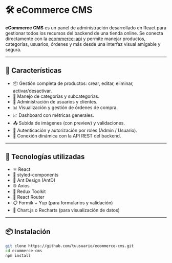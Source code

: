 # 🛠️ eCommerce CMS

**eCommerce CMS** es un panel de administración desarrollado en React para gestionar todos los recursos del backend de una tienda online. Se conecta directamente con la [ecommerce-api](https://github.com/tuusuario/ecommerce-api) y permite manejar productos, categorías, usuarios, órdenes y más desde una interfaz visual amigable y segura.

---

## 🚀 Características

- 📦 Gestión completa de productos: crear, editar, eliminar, activar/desactivar.
- 🧾 Manejo de categorías y subcategorías.
- 👥 Administración de usuarios y clientes.
- 📊 Visualización y gestión de órdenes de compra.
- 📈 Dashboard con métricas generales.
- 📤 Subida de imágenes (con preview) y validaciones.
- 🔐 Autenticación y autorización por roles (Admin / Usuario).
- 🔁 Conexión dinámica con la API REST del backend.

---

## 🧰 Tecnologías utilizadas

- ⚛️ React
- 💅 styled-components
- 🧱 Ant Design (AntD)
- 🌐 Axios
- 🔁 Redux Toolkit
- 📩 React Router
- 📋 Formik + Yup (para formularios y validación)
- 🌈 Chart.js o Recharts (para visualización de datos)

---

## 📦 Instalación

```bash
git clone https://github.com/tuusuario/ecommerce-cms.git
cd ecommerce-cms
npm install
```
